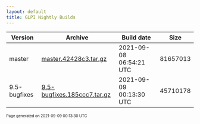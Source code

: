 ```yaml
---
layout: default
title: GLPI Nightly Builds
---
```


Version|Archive|Build date|Size
---|---|---|---
master|[master.42428c3.tar.gz](master.42428c3.tar.gz)|2021-09-08 06:54:21 UTC|81657013
9.5-bugfixes|[9.5-bugfixes.185ccc7.tar.gz](9.5-bugfixes.185ccc7.tar.gz)|2021-09-09 00:13:30 UTC|45710178

<font size="1">Page generated on 2021-09-09 00:13:30 UTC</font>

